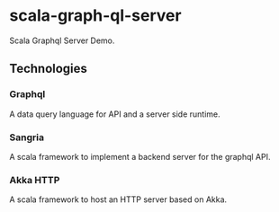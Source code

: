 # scala-graph-ql-server
Scala Graphql Server Demo.

## Technologies
### Graphql
A data query language for API and a server side runtime.

### Sangria
A scala framework to implement a backend server for the graphql API.

### Akka HTTP
A scala framework to host an HTTP server based on Akka.


